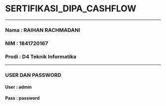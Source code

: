 # SERTIFIKASI_DIPA_CASHFLOW
---------
### Nama : RAIHAN RACHMADANI
### NIM : 1841720167
### Prodi : D4 Teknik Informatika
---------
### USER DAN PASSWORD
#### User : admin
#### Pass : password
